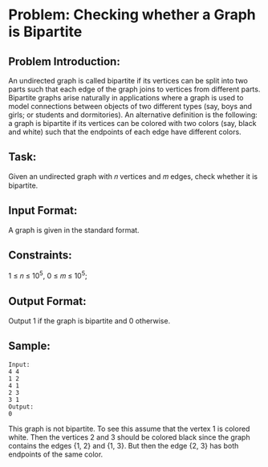 # Problem: Checking whether a Graph is Bipartite

## Problem Introduction:

An undirected graph is called bipartite if its vertices can be split into two parts such that each edge of the graph joins to vertices from different parts. Bipartite graphs arise naturally in applications where a graph is used to model connections between objects of two different types (say, boys and girls; or students and dormitories).
An alternative definition is the following: a graph is bipartite if its vertices can be colored with two colors (say, black and white) such that the endpoints of each edge have different colors.

## Task:

Given an undirected graph with 𝑛 vertices and 𝑚 edges, check whether it is bipartite.

## Input Format:

A graph is given in the standard format.

## Constraints:

1 ≤ 𝑛 ≤ 10<sup>5</sup>, 0 ≤ 𝑚 ≤ 10<sup>5</sup>;

## Output Format:

Output 1 if the graph is bipartite and 0 otherwise.

## Sample:

```
Input:
4 4
1 2
4 1
2 3
3 1
Output:
0

```

This graph is not bipartite. To see this assume that the vertex 1 is colored white.
Then the vertices 2 and 3 should be colored black since the graph contains the edges
{1, 2} and {1, 3}. But then the edge {2, 3} has both endpoints of the same color.
